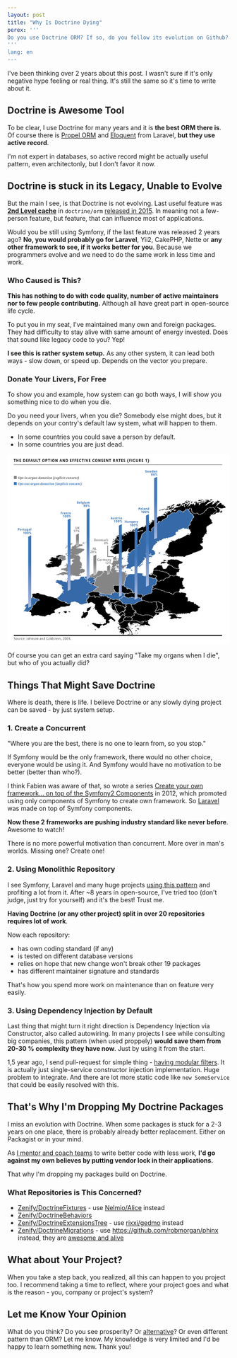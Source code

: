 ```yaml
---
layout: post
title: "Why Is Doctrine Dying"
perex: '''
Do you use Doctrine ORM? If so, do you follow its evolution on Github? Symfony is evolving, Laravel is evoling, Nette is evolving, world is evolving... Doctrine not. Today show you 3 reasons, why it obvious it isn't.
'''
lang: en
---
```


I've been thinking over 2 years about this post. I wasn't sure if it's only negative hype feeling or real thing. It's still the same so it's time to write about it.


## Doctrine is Awesome Tool

To be clear, I use Doctrine for many years and it is **the best ORM there is**. Of course there is [Propel ORM](http://propelorm.org/) and [Eloquent](https://laravel.com/docs/eloquent) from Laravel,
**but they use active record**.

I'm not expert in databases, so active record might be actually useful pattern, even architectonly, but I don't favor it now.


## Doctrine is stuck in its Legacy, Unable to Evolve

But the main I see, is that Doctrine is not evolving. Last useful feature was **[2nd Level cache](http://docs.doctrine-project.org/projects/doctrine-orm/en/latest/reference/second-level-cache.html)** in `doctrine/orm` [released in 2015](https://github.com/doctrine/doctrine2/releases/tag/v2.5.0). In meaning not a few-person feature, but feature, that can influence most of applications.

Would you be still using Symfony, if the last feature was released 2 years ago? **No, you would probably go for Laravel**, Yii2, CakePHP, Nette or **any other framework to see, if it works better for you**. Because we programmers evolve and we need to do the same work in less time and work.


### Who Caused is This?

**This has nothing to do with code quality, number of active maintainers nor to few people contributing.** Although all have great part in open-source life cycle.

To put you in my seat, I've maintained many own and foreign packages. They had difficulty to stay alive with same amount of energy invested. Does that sound like legacy code to you? Yep!

**I see this is rather system setup.** As any other system, it can lead both ways - slow down, or speed up. Depends on the vector you prepare.


### Donate Your Livers, For Free

To show you and example, how system can go both ways, I will show you something nice to do when you die.

Do you need your livers, when you die? Somebody else might does, but it depends on your contry's default law system, what will happen to them.

- In some countries you could save a person by default.
- In some countries you are just dead.

<div class="text-center">
    <img src="/../../../../assets/images/posts/2017/dying-doctrine/organ-donation.jpg" class="thumbnail">
</div>

Of course you can get an extra card saying "Take my organs when I die", but who of you actually did?



## Things That Might Save Doctrine

Where is death, there is life. I believe Doctrine or any slowly dying project can be saved - by just system setup.


### 1. Create a Concurrent

"Where you are the best, there is no one to learn from, so you stop."

If Symfony would be the only framework, there would no other choice, everyone would be using it. And Symfony would have no motivation to be better (better than who?).

I think Fabien was aware of that, so wrote a series [Create your own framework... on top of the Symfony2 Components](http://fabien.potencier.org/create-your-own-framework-on-top-of-the-symfony2-components-part-1.html) in 2012, which promoted using only components of Symfony to create own framework. So [Laravel](https://laravel.com) was made on top of Symfony components.

**Now these 2 frameworks are pushing industry standard like never before**. Awesome to watch!

There is no more powerful motivation than concurrent. More over in man's worlds. Missing one? Create one!



### 2. Using Monolithic Repository

I see Symfony, Laravel and many huge projects [using this pattern](blog/2017/01/31/how-monolithic-repository-in-open-source-saved-my-laziness/) and profiting a lot from it. After ~8 years in open-source, I've tried too (don't judge, just try for yourself) and it's the best! Trust me.

**Having Doctrine (or any other project) split in over 20 repositories requires lot of work**.

Now each repository:

- has own coding standard (if any)
- is tested on different database versions
- relies on hope that new change won't break other 19 packages
- has different maintainer signature and standards

That's how you spend more work on maintenance than on feature very easily.


### 3. Using Dependency Injection by Default

Last thing that might turn it right direction is Dependency Injection via Constructor, also called autowiring.
In many projects I see while consulting big companies, this pattern (when used proppely) **would save them from 20-30 % complexity they have now**. Just by using it from the start.

1,5 year ago, I send pull-request for simple thing - [having modular filters](https://github.com/doctrine/doctrine2/pull/1453). It is actually just single-service constructor injection implementation. Huge problem to integrate. And there are lot more static code like `new SomeService` that could be easily resolved with this.



## That's Why I'm Dropping My Doctrine Packages

I miss an evolution with Doctrine. When some packages is stuck for a 2-3 years on one place, there is probably already better replacement. Either on Packagist or in your mind.

As [I mentor and coach teams](/skoleni) to write better code with less work, **I'd go against my own believes by putting vendor lock in their applications.**

That why I'm dropping my packages build on Doctrine.


### What Repositories is This Concerned?

- [Zenify/DoctrineFixtures](https://github.com/Zenify/DoctrineFixtures) - use [Nelmio/Alice](https://github.com/nelmio/alice) instead
- [Zenify/DoctrineBehaviors](https://github.com/Zenify/DoctrineBehaviors)
- [Zenify/DoctrineExtensionsTree](https://github.com/Zenify/DoctrineExtensionsTree) - use [rixxi/gedmo](https://github.com/rixxi/gedmo) instead
- [Zenify/DoctrineMigrations](https://github.com/Zenify/DoctrineMigrations) - use
https://github.com/robmorgan/phinx instead, they are [awesome and alive](https://php.libhunt.com/project/phinx/vs/doctrine-migrations)


## What about Your Project?

When you take a step back, you realized, all this can happen to you project too.
I recommend taking a time to reflect, where your project goes and what is the reason - you, company or project's system?


## Let me Know Your Opinion

What do you think? Do you see prosperity? Or [alternative](https://github.com/atlasphp/Atlas.Orm)? Or even different pattern than ORM?
Let me know. My knowledge is very limited and I'd be happy to learn something new. Thank you!

